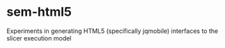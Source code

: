 sem-html5
=========

Experiments in generating HTML5 (specifically jqmobile) interfaces to the slicer execution model